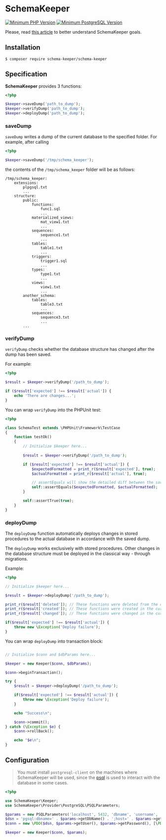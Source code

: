 # SchemaKeeper

[![Minimum PHP Version](https://img.shields.io/badge/PHP-%3E%3D%205.6-8892BF.svg?style=flat-square)](https://php.net/)
[![Minimum PostgreSQL Version](https://img.shields.io/badge/PostgreSQL-%3E%3D%209.4-8892BF.svg?style=flat-square)](https://www.postgresql.org/)

Please, read [this article](https://github.com/dmytro-demchyna/schema-keeper/wiki/Database-continuous-integration-using-SchemaKeeper) to better understand SchemaKeeper goals.

## Installation

```
$ composer require schema-keeper/schema-keeper
```

## Specification
**SchemaKeeper**  provides 3 functions:
```php
<?php

$keeper->saveDump('path_to_dump');
$keeper->verifyDump('path_to_dump');
$keeper->deployDump('path_to_dump');
```

### saveDump
`saveDump` writes a dump of the current database to the specified folder. For example, after calling 

```php
<?php

$keeper->saveDump('/tmp/schema_keeper');
```
 
the contents of the `/tmp/schema_keeper` folder will be as follows:

```
/tmp/schema_keeper:
    extensions:
        plpgsql.txt
        ...
    structure:
        public:
            functions:
                func1.sql
                ...
            materialized_views:
                mat_view1.txt
                ...
            sequences:
                sequence1.txt
                ...
            tables:
                table1.txt
                ...
            triggers:
                trigger1.sql
                ...
            types:
                type1.txt
                ...
            views:
                view1.txt
                ...
        another_schema:
            tables:
                table3.txt
                ...
            sequences:
                sequence3.txt
                ...
        ...
```

### verifyDump
`verifyDump` checks whether the database structure has changed after the dump has been saved. 

For example:
```php
<?php

$result = $keeper->verifyDump('/path_to_dump');

if ($result['expected'] !== $result['actual']) {
    echo 'There are changes...';
}
```

You can wrap `verifyDump` into the PHPUnit test:

```php
<?php

class SchemaTest extends \PHPUnit\Framework\TestCase
{
    function testOk()
    {
        // Initialize $keeper here...
        
        $result = $keeper->verifyDump('/path_to_dump');

        if ($result['expected'] !== $result['actual']) {
            $expectedFormatted = print_r($result['expected'], true);
            $actualFormatted = print_r($result['actual'], true);

            // assertEquals will show the detailed diff between the saved dump and actual database
            self::assertEquals($expectedFormatted, $actualFormatted);
        }

        self::assertTrue(true);
    }
}

```

### deployDump

The `deployDump` function automatically deploys changes in stored procedures to the actual database in accordance with the saved dump. 

The `deployDump` works exclusively with stored procedures. Other changes in the database structure must be deployed in the classical way - through migrations.

Example:

```php
<?php

// Initialize $keeper here...

$result = $keeper->deployDump('/path_to_dump');

print_r($result['deleted']); // These functions were deleted from the current database
print_r($result['created']); // These functions were created in the current database
print_r($result['changed']); // These functions were changed in the current database

if($result['expected'] !== $result['actual']) {
    throw new \Exception('Deploy failure');
}
```

You can wrap `deployDump` into transaction block:

```php

// Initialize $conn and $dbParams here...

$keeper = new Keeper($conn, $dbParams);

$conn->beginTransaction();

try {
    $result = $keeper->deployDump('/path_to_dump');

    if($result['expected'] !== $result['actual']) {
        throw new \Exception('Deploy failure');
    }

    echo "Success\n";

    $conn->commit();
} catch (\Exception $e) {
    $conn->rollBack();

    echo "$e\n";
}
```

## Configuration
> You must install `postgresql-client` on the machines where SchemaKeeper will be used, since the [psql](https://www.postgresql.org/docs/current/app-psql.html) is used to interact with the database in some cases.

```php
<?php

use SchemaKeeper\Keeper;
use SchemaKeeper\Provider\PostgreSQL\PSQLParameters;

$params = new PSQLParameters('localhost', 5432, 'dbname', 'username', 'password');
$dsn = 'pgsql:dbname=' . $params->getDbName() . ';host=' . $params->getHost();
$conn = new \PDO($dsn, $params->getUser(), $params->getPassword(), [\PDO::ATTR_ERRMODE => \PDO::ERRMODE_EXCEPTION]);

$keeper = new Keeper($conn, $params);
```
